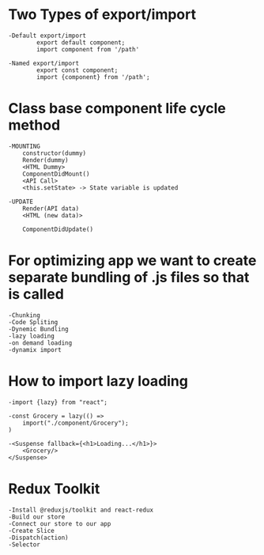 # Two Types of export/import

    -Default export/import
            export default component;
            import component from '/path'

    -Named export/import
            export const component;
            import {component} from '/path';

# Class base component life cycle method

    -MOUNTING
        constructor(dummy)
        Render(dummy)
        <HTML Dummy>
        ComponentDidMount()
        <API Call>
        <this.setState> -> State variable is updated

    -UPDATE
        Render(API data)
        <HTML (new data)>

        ComponentDidUpdate()

# For optimizing app we want to create separate bundling of .js files so that is called

    -Chunking
    -Code Spliting
    -Dynemic Bundling
    -lazy loading
    -on demand loading
    -dynamix import

# How to import lazy loading

    -import {lazy} from "react";

    -const Grocery = lazy(() =>
        import("./component/Grocery");
    )

    -<Suspense fallback={<h1>Loading...</h1>}>
        <Grocery/>
    </Suspense>

# Redux Toolkit
    -Install @reduxjs/toolkit and react-redux
    -Build our store
    -Connect our store to our app
    -Create Slice 
    -Dispatch(action)
    -Selector

